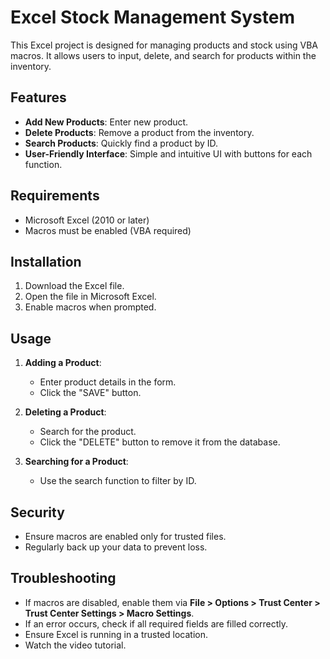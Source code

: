 # Excel Stock Management System

This Excel project is designed for managing products and stock using VBA macros. It allows users to input, delete, and search for products within the inventory.

## Features
- **Add New Products**: Enter new product.
- **Delete Products**: Remove a product from the inventory.
- **Search Products**: Quickly find a product by ID.
- **User-Friendly Interface**: Simple and intuitive UI with buttons for each function.

## Requirements
- Microsoft Excel (2010 or later)
- Macros must be enabled (VBA required)

## Installation
1. Download the Excel file.
2. Open the file in Microsoft Excel.
3. Enable macros when prompted.

## Usage
1. **Adding a Product**:
   - Enter product details in the form.
   - Click the "SAVE" button.

2. **Deleting a Product**:
   - Search for the product.
   - Click the "DELETE" button to remove it from the database.

4. **Searching for a Product**:
   - Use the search function to filter by ID.

## Security
- Ensure macros are enabled only for trusted files.
- Regularly back up your data to prevent loss.

## Troubleshooting
- If macros are disabled, enable them via **File > Options > Trust Center > Trust Center Settings > Macro Settings**.
- If an error occurs, check if all required fields are filled correctly.
- Ensure Excel is running in a trusted location.
- Watch the video tutorial.
